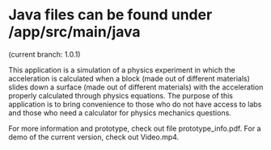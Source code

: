 # Java files can be found under /app/src/main/java

(current branch: 1.0.1)

This application is a simulation of a physics experiment in which the acceleration is calculated when a block (made out of different materials) slides down a surface (made out of different materials) with the acceleration properly calculated through physics equations. The purpose of this application is to bring convenience to those who do not have access to labs and those who need a calculator for physics mechanics questions.

For more information and prototype, check out file prototype_info.pdf.
 For a demo of the current version, check out Video.mp4.
